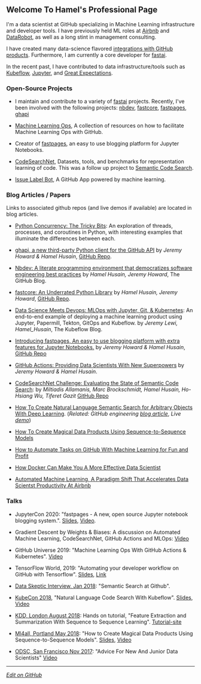 ## Welcome To Hamel's Professional Page

I'm a data scientist at GitHub specializing in Machine Learning infrastructure and developer tools.  I have previously held ML roles at [Airbnb](https://www.airbnb.com/) and [DataRobot](https://www.datarobot.com/), as well as a long stint in management consulting.

I have created many data-science flavored [integrations with GitHub products](https://github.blog/author/hamelsmu/). Furthermore, I am currently a core developer for [fastai](https://github.com/fastai).  

In the recent past, I have contributed to data infrastructure/tools such as [Kubeflow](https://github.com/kubeflow/code-intelligence), [Jupyter](https://github.com/jupyterhub/repo2docker-action), and [Great Expectations](https://github.com/great-expectations/great_expectations_action).

### Open-Source Projects

- I maintain and contribute to a variety of [fastai](https://github.com/fastai) projects.   Recently, I've been involved with the following projects: [nbdev](https://github.com/fastai/nbdev), [fastcore](https://github.com/fastai/fastcore), [fastpages](https://github.com/fastai/fastpages), [ghapi](https://github.com/fastai/ghapi)

- [Machine Learning Ops](https://mlops-github.com/), A collection of resources on how to facilitate Machine Learning Ops with GitHub.

- Creator of [fastpages](https://github.com/fastai/fastpages), an easy to use blogging platform for Jupyter Notebooks.

- [CodeSearchNet](https://github.com/github/CodeSearchNet), Datasets, tools, and benchmarks for representation learning of code.  This was a follow up project to [Semantic Code Search](https://github.com/hamelsmu/code_search).

- [Issue Label Bot](https://github.com/machine-learning-apps/Issue-Label-Bot), A GitHub App powered by machine learning.


### Blog Articles / Papers
Links to associated github repos (and live demos if available) are located in blog articles.

- [Python Concurrency: The Tricky Bits](https://python.hamel.dev/concurrency/): An exploration of threads, processes, and coroutines in Python, with interesting examples that illuminate the differences between each.

- [ghapi, a new third-party Python client for the GitHub API](https://github.blog/2020-12-18-learn-about-ghapi-a-new-third-party-python-client-for-the-github-api/) by _Jeremy Howard & Hamel Husain_, [GitHub Repo](https://github.com/fastai/ghapi).

- [Nbdev: A literate programming environment that democratizes software engineering best practices](https://github.blog/2020-11-20-nbdev-a-literate-programming-environment-that-democratizes-software-engineering-best-practices/) by _Hamel Husain, Jeremy Howard_, The GitHub Blog.

- [fastcore: An Underrated Python Library](https://fastpages.fast.ai/fastcore/) by _Hamel Husain, Jeremy Howard_, [GitHub Repo](https://github.com/fastai/fastcore).

- [Data Science Meets Devops: MLOps with Jupyter, Git, & Kubernetes](https://blog.kubeflow.org/mlops/): An end-to-end example of deploying a machine learning product using Jupyter, Papermill, Tekton, GitOps and Kubeflow. by _Jeremy Lewi, Hamel_Husain_, The Kubeflow Blog.  

- [Introducing fastpages, An easy to use blogging platform with extra features for Jupyter Notebooks.](https://fastpages.fast.ai/fastpages/jupyter/2020/02/21/introducing-fastpages.html) by _Jeremy Howard & Hamel Husain_, [GitHub Repo](https://github.com/fastai/fastpages)

- [GitHub Actions: Providing Data Scientists With New Superpowers](https://fastpages.fast.ai/actions/markdown/2020/03/06/fastpages-actions.html) by _Jeremy Howard & Hamel Husain_.

- [CodeSearchNet Challenge: Evaluating the State of Semantic Code Search](https://arxiv.org/abs/1909.09436): by _Miltiadis Allamanis, Marc Brockschmidt, Hamel Husain, Ho-Hsiang Wu, Tiferet Gazit_ [GitHub Repo](https://github.com/github/codesearchnet)

- [How To Create Natural Language Semantic Search for Arbitrary Objects With Deep Learning](https://medium.com/@hamelhusain/semantic-code-search-3cd6d244a39c).  (_Related: GitHub engineering_ [_blog article_](https://githubengineering.com/towards-natural-language-semantic-code-search/),  _Live_ [_demo_](https://experiments.github.com/semantic-code-search))

- [How To Create Magical Data Products Using Sequence-to-Sequence Models](https://towardsdatascience.com/how-to-create-data-products-that-are-magical-using-sequence-to-sequence-models-703f86a231f8)

- [How to Automate Tasks on GitHub With Machine Learning for Fun and Profit](https://medium.com/@hamelhusain/mlapp-419f90e8f007?source=friends_link&sk=760e18a2d6e60999d7eb2887352a92a8)

- [How Docker Can Make You A More Effective Data Scientist](https://towardsdatascience.com/how-docker-can-help-you-become-a-more-effective-data-scientist-7fc048ef91d5)

- [Automated Machine Learning, A Paradigm Shift That Accelerates Data Scientst Productivity At Airbnb](https://medium.com/airbnb-engineering/automated-machine-learning-a-paradigm-shift-that-accelerates-data-scientist-productivity-airbnb-f1f8a10d61f8)


### Talks

- JupyterCon 2020: "fastpages - A new, open source Jupyter notebook blogging system.".  [Slides](http://bit.ly/jc-fastpages), [Video](https://www.youtube.com/watch?v=cduXZwZaBbM).

- Gradient Descent by Weights & Biases: A discussion on Automated Machine Learning, CodeSearchNet, GitHub Actions and MLOps: [Video](https://youtu.be/TMe8xz4cUKs)

- GitHub Universe 2019: "Machine Learning Ops With GitHub Actions & Kubernetes".  [Video](https://youtu.be/Ll50l3fsoYs)

- TensorFlow World, 2019: "Automating your developer workflow on GitHub with Tensorflow".  [Slides](http://bit.ly/tf-github), [Link](https://conferences.oreilly.com/tensorflow/tf-ca-2019/public/schedule/detail/78380)

- [Data Skeptic Interview, Jan 2018](http://dataskeptic.com/blog/episodes/2019/semantic-search-at-github):  "Semantic Search at Github".

- [KubeCon 2018](https://events.linuxfoundation.org/events/kubecon-cloudnativecon-north-america-2018/), "Natural Language Code Search With Kubeflow". [Slides](https://docs.google.com/presentation/d/1jHE61fAqZNgaDrpItk5L_tCzLU0DuL86rCz4yAKz4Ss/edit?usp=sharing), [Video](https://www.youtube.com/watch?v=SF77UBvfTHU)

- [KDD, London August 2018](http://www.kdd.org/kdd2018/):  Hands on tutorial, "Feature Extraction and Summarization With Sequence to Sequence Learning".  [Tutorial-site](https://kddseq2seq.com/)

 - [Ml4all, Portland May 2018](http://ml4all.org/): "How to Create Magical Data Products Using Sequence-to-Sequence Models".  [Slides](https://docs.google.com/presentation/d/1pqkOWcIjpaXJPiP3_MT9KrdiZd0LoAWxh6Ei28i4CM8/edit?usp=sharing),  [Video](https://www.youtube.com/watch?v=t063URlwyFM)
 
 - [ODSC, San Francisco Nov 2017](https://old.opendatascience.com/conferences/advice-for-new-and-junior-data-scientists-hamel-husain-l-odsc-west-2017/): "Advice For New And Junior Data Scientists" [Video](https://www.youtube.com/watch?v=eDK1R6tpZlA&feature=youtu.be)
 

---

_[Edit on GitHub](https://github.com/hamelsmu/hamel)_

